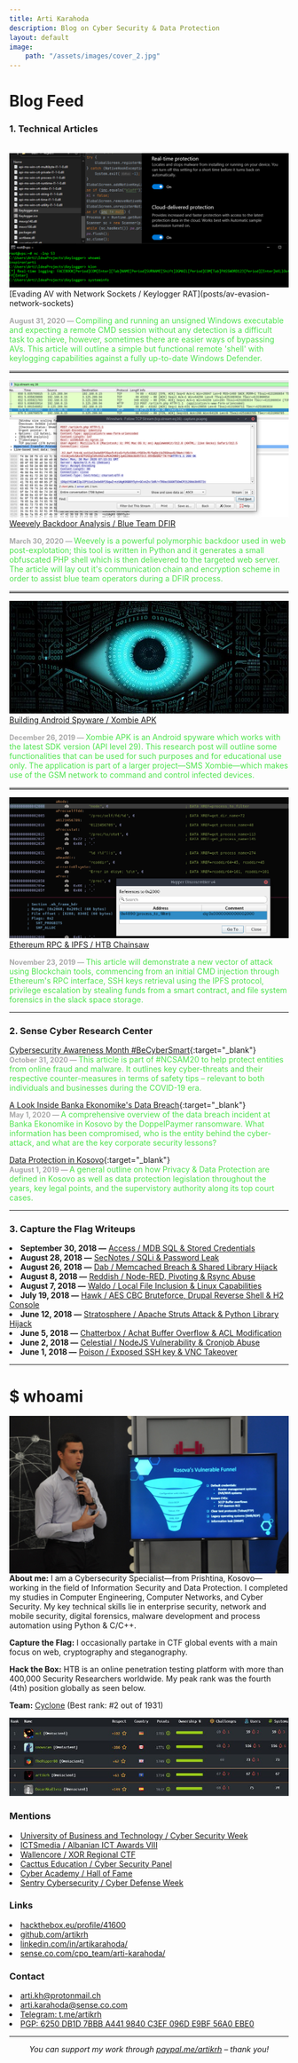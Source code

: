 ```yaml
---
title: Arti Karahoda
description: Blog on Cyber Security & Data Protection
layout: default
image:
    path: "/assets/images/cover_2.jpg"
---
```


<style>
#nav {
    display:none;
}
section {
    padding: 30px 0px 0px 0px;
}
ul {
  list-style-position: inside;
  padding-left: 0;
}
hr.splitter {
    background-image: none !important;
    border-top: 3px solid #A0A0A0;
}
</style>

# Blog Feed
### 1. Technical Articles  
<br>
<a href="posts/av-evasion-network-sockets"><img src="/assets/images/Keylogger2.png"></a>
[Evading AV with Network Sockets / Keylogger RAT](posts/av-evasion-network-sockets)  

<span style="color:#A9A9A9;font-size:90%"><b>August 31, 2020 — </b></span> 
<span style="color:#4ee44e;">Compiling and running an unsigned Windows executable and expecting a remote CMD session without any detection is a difficult task to achieve, however, sometimes there are easier ways of bypassing AVs. This article will outline a simple but functional remote 'shell' with keylogging capabilities against a fully up-to-date Windows Defender.</span>

<hr class="splitter">

<a href="posts/weevely-backdoor-analysis"><img src="/assets/images/weevely.png"></a>
[Weevely Backdoor Analysis / Blue Team DFIR](posts/weevely-backdoor-analysis)  

<span style="color:#A9A9A9;font-size:90%"><b>March 30, 2020 — </b></span> 
<span style="color:#4ee44e;">Weevely is a powerful polymorphic backdoor used in web post-explotation; this tool is written in Python and it generates a small obfuscated PHP shell which is then delievered to the targeted web server. The article will lay out it's communication chain and encryption scheme in order to assist blue team operators during a DFIR process.</span>

<hr class="splitter">

<a href="posts/building-android-spyware"><img src="/assets/images/xombie.jpg"></a>
[Building Android Spyware / Xombie APK](posts/building-android-spyware)  

<span style="color:#A9A9A9;font-size:90%"><b>December 26, 2019 — </b></span> 
<span style="color:#4ee44e;">Xombie APK is an Android spyware which works with the latest SDK version (API level 29). This research post will outline some functionalities that can be used for such purposes and for educational use only. The application is part of a larger project—SMS Xombie—which makes use of the GSM network to command and control infected devices.</span>

<hr class="splitter">

<a href="posts/htb-chainsaw-writeup"><img src="/assets/images/chainsaw3.png"></a>
[Ethereum RPC & IPFS / HTB Chainsaw](posts/htb-chainsaw-writeup)  

<span style="color:#A9A9A9;font-size:90%"><b>November 23, 2019 — </b></span> 
<span style="color:#4ee44e;">This article will demonstrate a new vector of attack using Blockchain tools, commencing from an initial CMD injection through Ethereum's RPC interface, SSH keys retrieval using the IPFS protocol, privilege escalation by stealing funds from a smart contract, and file system forensics in the slack space storage.</span>

<hr>

### 2. Sense Cyber Research Center
[Cybersecurity Awareness Month #BeCyberSmart](https://sense.co.com/2020/10/31/cybersecurity-awareness-month/){:target="_blank"}  
<span style="color:#A9A9A9;font-size:90%"><b>October 31, 2020 — </b></span> 
<span style="color:#4ee44e;">This article is part of #NCSAM20 to help protect entities from online fraud and malware. It outlines key cyber-threats and their respective counter-measures in terms of safety tips – relevant to both individuals and businesses during the COVID-19 era.</span>

[A Look Inside Banka Ekonomike's Data Breach](https://sense.co.com/2020/05/01/banka-ekonomike-rks-breach/){:target="_blank"}  
<span style="color:#A9A9A9;font-size:90%"><b>May 1, 2020 — </b></span> 
<span style="color:#4ee44e;">A comprehensive overview of the data breach incident at Banka Ekonomike in Kosovo by the DoppelPaymer ransomware. What information has been compromised, who is the entity behind the cyber-attack, and what are the key corporate security lessons?</span>

[Data Protection in Kosovo](https://sense.co.com/2019/08/01/data-protection-ks/){:target="_blank"}  
<span style="color:#A9A9A9;font-size:90%"><b>August 1, 2019 — </b></span> 
<span style="color:#4ee44e;">A general outline on how Privacy & Data Protection are defined in Kosovo as well as data protection legislation throughout the years, key legal points, and the supervistory authority along its top court cases.</span>

<hr>

### 3. Capture the Flag Writeups
- **September 30, 2018 —** [Access / MDB SQL & Stored Credentials](assets/pdfs/Access.pdf)
- **August 28, 2018 —** [SecNotes / SQLi & Password Leak](assets/pdfs/SecNotes.pdf)
- **August 26, 2018 —** [Dab / Memcached Breach & Shared Library Hijack](assets/pdfs/Dab.pdf)
- **August 8, 2018 —** [Reddish / Node-RED, Pivoting & Rsync Abuse](assets/pdfs/Reddish.pdf)
- **August 7, 2018 —** [Waldo / Local File Inclusion & Linux Capabilities](assets/pdfs/Waldo.pdf)
- **July 19, 2018 —** [Hawk / AES CBC Bruteforce, Drupal Reverse Shell & H2 Console](assets/pdfs/Hawk.pdf)
- **June 12, 2018 —** [Stratosphere / Apache Struts Attack & Python Library Hijack](assets/pdfs/Stratosphere.pdf)
- **June 5, 2018 —** [Chatterbox / Achat Buffer Overflow & ACL Modification](assets/pdfs/Chatterbox.pdf)
- **June 2, 2018 —** [Celestial / NodeJS Vulnerability & Cronjob Abuse](assets/pdfs/Celestial.pdf)
- **June 1, 2018 —** [Poison / Exposed SSH key & VNC Takeover](assets/pdfs/Poison.pdf)

<hr>

# $ whoami

<img style="padding-right: 30px;" align="left" style="margin-bottom:1em;" src="assets/images/cover_2.jpg">

**About me:** I am a Cybersecurity Specialist—from Prishtina, Kosovo—working in the field of Information Security and Data Protection. I completed my studies in Computer Engineering, Computer Networks, and Cyber Security. My key technical skills lie in enterprise security, network and mobile security, digital forensics, malware development and process automation using Python & C/C++.

**Capture the Flag:** I occasionally partake in CTF global events with a main focus on web, cryptography and steganography.

**Hack the Box:** HTB is an online penetration testing platform with more than 400,000 Security Researchers worldwide. My peak rank was the fourth (4th) position globally as seen below.

**Team:** [Cyclone](https://www.hackthebox.eu/home/teams/profile/1219) (Best rank: #2 out of 1931)

<img src="assets/images/HTB-members-HoF.jpg">

### Mentions
- [University of Business and Technology / Cyber Security Week](assets/pdfs/UBT_Cyber-Resilience.pdf)
- [ICTSmedia / Albanian ICT Awards VIII](https://ictawards.org/2019/edicioni-i-8-te-i-ict-awards-ndan-cmimet-per-historite-shqiptare-te-suksesit-ne-teknologji/)
- [Wallencore / XOR Regional CTF](https://wallencore.com/wallencore-awards-certificates-of-achievement-to-xorctf74e-2020-contest-winners/)
- [Cacttus Education / Cyber Security Panel](https://cacttus.education/cacttus-education-se-bashku-me-cyber-academy-dhe-cacttus-organizuan-panelin-mbi-sigurine-kibernetike/)
- [Cyber Academy / Hall of Fame](https://cyberacademy.co/#alumnitext)
- [Sentry Cybersecurity / Cyber Defense Week](https://sentry.co.com/2019/06/11/cyber-defense-week-2018/)

### Links
- [hackthebox.eu/profile/41600](https://www.hackthebox.eu/profile/41600)
- [github.com/artikrh](https://github.com/artikrh)
- [linkedin.com/in/artikarahoda/](https://www.linkedin.com/in/artikarahoda/)
- [sense.co.com/cpo_team/arti-karahoda/](https://sense.co.com/cpo_team/arti-karahoda/)

### Contact
- [arti.kh@protonmail.ch](mailto:arti.kh@protonmail.ch)
- [arti.karahoda@sense.co.com](mailto:arti.karahoda@sense.co.com)
- [Telegram: t.me/artikrh](https://t.me/artikrh)
- [PGP: 6250 DB1D 7BBB A441 9840 C3EF 096D E9BF 56A0 EBE0](assets/txt/pgp-pub.txt)

<hr>
<p style="text-align: center;"><i>
You can support my work through <a href="https://www.paypal.com/paypalme/artikrh">paypal.me/artikrh</a> – thank you!
</i></p>